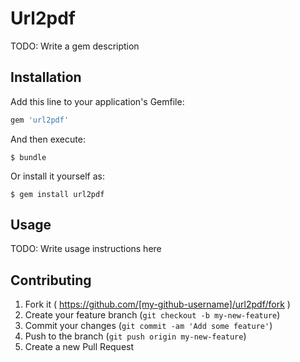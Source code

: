 # Url2pdf

TODO: Write a gem description

## Installation

Add this line to your application's Gemfile:

```ruby
gem 'url2pdf'
```

And then execute:

    $ bundle

Or install it yourself as:

    $ gem install url2pdf

## Usage

TODO: Write usage instructions here

## Contributing

1. Fork it ( https://github.com/[my-github-username]/url2pdf/fork )
2. Create your feature branch (`git checkout -b my-new-feature`)
3. Commit your changes (`git commit -am 'Add some feature'`)
4. Push to the branch (`git push origin my-new-feature`)
5. Create a new Pull Request
